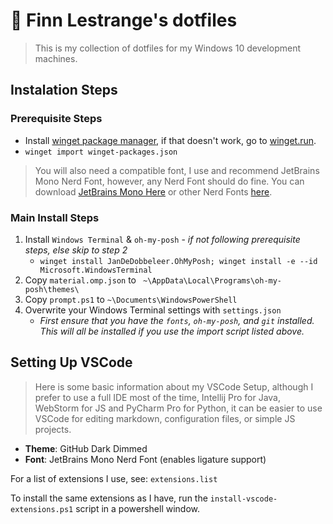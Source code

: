 # 🧪 Finn Lestrange's dotfiles

> This is my collection of dotfiles for my Windows 10 development machines.

## Instalation Steps

### Prerequisite Steps

- Install [winget package manager](ms-appinstaller:?source=https://aka.ms/getwinget), if that doesn't work, go to [winget.run](https://winget.run/).
- `winget import winget-packages.json`

> You will also need a compatible font, I use and recommend JetBrains Mono Nerd Font, however, any Nerd Font should do fine. You can download [JetBrains Mono Here](https://github.com/ryanoasis/nerd-fonts/releases/download/v2.1.0/JetBrainsMono.zip) or other Nerd Fonts [here](https://www.nerdfonts.com/).

### Main Install Steps

1. Install `Windows Terminal` & `oh-my-posh` - _if not following prerequisite steps, else skip to step 2_
   - `winget install JanDeDobbeleer.OhMyPosh; winget install -e --id Microsoft.WindowsTerminal`
2. Copy `material.omp.json` to ` ~\AppData\Local\Programs\oh-my-posh\themes\`
3. Copy `prompt.ps1` to `~\Documents\WindowsPowerShell`
4. Overwrite your Windows Terminal settings with `settings.json`
   - _First ensure that you have the `fonts`, `oh-my-posh`, and `git` installed. This will all be installed if you use the import script listed above._

## Setting Up VSCode

> Here is some basic information about my VSCode Setup, although I prefer to use a full IDE most of the time, Intellij Pro for Java, WebStorm for JS and PyCharm Pro for Python, it can be easier to use VSCode for editing markdown, configuration files, or simple JS projects.

- **Theme**: GitHub Dark Dimmed
- **Font**: JetBrains Mono Nerd Font (enables ligature support)

For a list of extensions I use, see: `extensions.list`

To install the same extensions as I have, run the `install-vscode-extensions.ps1` script in a powershell window.
